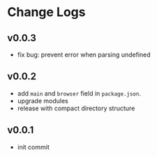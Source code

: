 # Change Logs

## v0.0.3

 - fix bug: prevent error when parsing undefined


## v0.0.2

 - add `main` and `browser` field in `package.json`.
 - upgrade modules
 - release with compact directory structure


## v0.0.1

 - init commit
